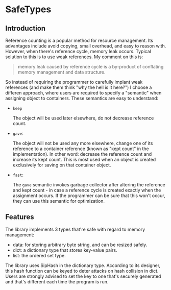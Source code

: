 SafeTypes
=========

Introduction
------------

Reference counting is a popular method for resource management. Its advantages
include avoid copying, small overhead, and easy to reason with. However, when
there's reference cycle, memory leak occurs. Typical solution to this is to use
weak references. My comment on this is:

> memory leak caused by reference cycle is a by-product of 
> conflating memory management and data structure.

So instead of requiring the programmer to carefully implant weak references
(and make them think "why the hell is it here?") I choose a differen approach,
where users are required to specify a "semantic" when assigning object to
containers. These semantics are easy to understand:

- `keep`

  The object will be used later elsewhere, do not decrease reference count.
  
- `gave`: 

  The object will not be used any more elsewhere, change one of its reference
  to a container reference (known as "kept count" in the implementation). 
  In other word: decrease the reference count and increase its kept count. 
  This is most used when an object is created exclusively for saving on that
  container object.
  
- `fast`:

  The `gave` semantic invokes garbage collector after altering the reference
  and kept count - in case a reference cycle is created exactly when the
  assignment occurs. If the programmer can be sure that this won't occur, 
  they can use this semantic for optimization.

Features
--------

The library implements 3 types that're safe with regard to memory management:

- data: for storing arbitrary byte string, and can be resized safely.
- dict: a dictionary type that stores key-value pairs.
- list: the ordered set type.

The library uses SipHash in the dictionary type. According to its designer,
this hash function can be keyed to deter attacks on hash collision in dict.
Users are strongly advised to set the key to one that's securely generated
and that's different each time the program is run.
